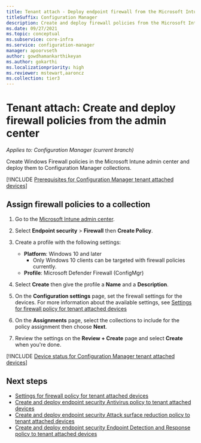```yaml
---
title: Tenant attach - Deploy endpoint firewall from the Microsoft Intune admin center
titleSuffix: Configuration Manager
description: Create and deploy firewall policies from the Microsoft Intune admin center and for Configuration Manager collections.
ms.date: 09/27/2021
ms.topic: conceptual
ms.subservice: core-infra
ms.service: configuration-manager
manager: apoorvseth
author: gowdhamankarthikeyan
ms.author: gokarthi
ms.localizationpriority: high
ms.reviewer: mstewart,aaroncz 
ms.collection: tier3
---
```


# <a name="bkmk_atp"></a> Tenant attach: Create and deploy firewall policies from the admin center
<!--5691658-->
*Applies to: Configuration Manager (current branch)*


 Create Windows Firewall policies in the Microsoft Intune admin center and deploy them to Configuration Manager collections.

<!--Adding Include for Prerequisites-->

[!INCLUDE [Prerequisites for Configuration Manager tenant attached devices](./includes/configmgr-endpoint-security-prerequisties.md)]

## <a name="bkmk_firewall"></a> Assign firewall policies to a collection

1. Go to the [Microsoft Intune admin center](https://go.microsoft.com/fwlink/?linkid=2109431).
1. Select **Endpoint security** > **Firewall** then **Create Policy**.
1. Create a profile with the following settings:
   - **Platform**: Windows 10 and later
      - Only Windows 10 clients can be targeted with firewall policies currently.
   - **Profile**: Microsoft Defender Firewall (ConfigMgr)
1. Select **Create** then give the profile a **Name** and a **Description**.
1. On the **Configuration settings** page, set the firewall settings for the devices. For more information about the available settings, see [Settings for firewall policy for tenant attached devices](../../intune-service/protect/endpoint-security-firewall-profile-settings-tenant-attach.md?toc=/intune/configmgr/tenant-attach/toc.json&bc=/intune/configmgr/tenant-attach/breadcrumb/toc.json)  

1. On the **Assignments** page, select the collections to include for the policy assignment then choose **Next**.
1. Review the settings on the **Review + Create** page and select **Create** when you're done.

[!INCLUDE [Device status for Configuration Manager tenant attached devices](./includes/configmgr-endpoint-security-device-status.md)]
## Next steps

- [Settings for firewall policy for tenant attached devices](../../intune-service/protect/endpoint-security-firewall-profile-settings-tenant-attach.md?toc=/intune/configmgr/tenant-attach/toc.json&bc=/intune/configmgr/tenant-attach/breadcrumb/toc.json)
- [Create and deploy endpoint security Antivirus policy to tenant attached devices](deploy-antivirus-policy.md)
- [Create and deploy endpoint security Attack surface reduction policy to tenant attached devices](deploy-asr-policy.md)
- [Create and deploy endpoint security Endpoint Detection and Response policy to tenant attached devices](atp-onboard.md)
